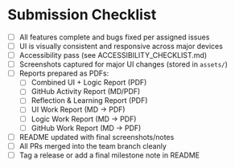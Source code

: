 # Submission Checklist

- [ ] All features complete and bugs fixed per assigned issues
- [ ] UI is visually consistent and responsive across major devices
- [ ] Accessibility pass (see ACCESSIBILITY_CHECKLIST.md)
- [ ] Screenshots captured for major UI changes (stored in `assets/`)
- [ ] Reports prepared as PDFs:
  - [ ] Combined UI + Logic Report (PDF)
  - [ ] GitHub Activity Report (MD/PDF)
  - [ ] Reflection & Learning Report (PDF)
  - [ ] UI Work Report (MD → PDF)
  - [ ] Logic Work Report (MD → PDF)
  - [ ] GitHub Work Report (MD → PDF)
- [ ] README updated with final screenshots/notes
- [ ] All PRs merged into the team branch cleanly
- [ ] Tag a release or add a final milestone note in README 